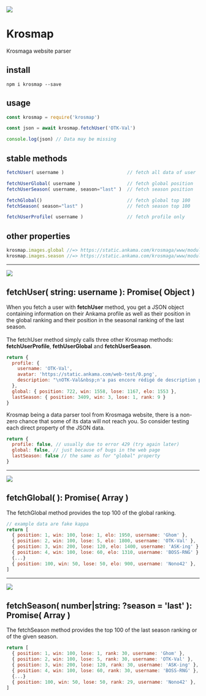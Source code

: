 
<img src="https://static.ankama.com/g/modules/masterpage/block/header/navbar/krosmaga/logo_md.png">

# Krosmap

Krosmaga website parser

## install

```
npm i krosmap --save
```

## usage

```js
const krosmap = require('krosmap')

const json = await krosmap.fetchUser('OTK-Val')

console.log(json) // Data may be missing
```

## stable methods

```js
fetchUser( username )                       // fetch all data of user

fetchUserGlobal( username )                 // fetch global position
fetchUserSeason( username, season="last" )  // fetch season position

fetchGlobal()                               // fetch global top 100
fetchSeason( season="last" )                // fetch season top 100

fetchUserProfile( username )                // fetch profile only
```

## other properties

```js
krosmap.images.global //=> https://static.ankama.com/krosmaga/www/modules/community/ladder/header_eternal.fr.jpg
krosmap.images.season //=> https://static.ankama.com/krosmaga/www/modules/community/ladder/header_season.fr.jpg
```

<hr>

<img src="https://static.ankama.com/web-avatar/0.png">

## fetchUser( string: username ): Promise( Object )

When you fetch a user with **fetchUser** method, you get a JSON object containing information on their Ankama profile as well as their position in the global ranking and their position in the seasonal ranking of the last season.
<br><br>
The fetchUser method simply calls three other Krosmap methods: **fetchUserProfile**, **fethUserGlobal** and **fetchUserSeason**.

```js
return {
  profile: {
    username: 'OTK-Val',
    avatar: 'https://static.ankama.com/web-test/0.png',
    description: "\nOTK-Val&nbsp;n'a pas encore rédigé de description personnalisée"
  },
  global: { position: 722, win: 1558, lose: 1167, elo: 1553 },
  lastSeason: { position: 3409, win: 3, lose: 1, rank: 9 }
}
```

Krosmap being a data parser tool from Krosmaga website, there is a non-zero chance that some of its data will not reach you. So consider testing each direct property of the JSON data.

```js
return {
  profile: false, // usually due to error 429 (try again later)
  global: false, // just because of bugs in the web page
  lastSeason: false // the same as for "global" property
}
```

<hr>

<img src="https://static.ankama.com/krosmaga/www/modules/community/ladder/header_eternal.fr.jpg">

## fetchGlobal(  ): Promise( Array )

The fetchGlobal method provides the top 100 of the global ranking.

```js
// example data are fake kappa
return [
  { position: 1, win: 100, lose: 1, elo: 1950, username: 'Ghom' },
  { position: 2, win: 100, lose: 5, elo: 1800, username: 'OTK-Val' },
  { position: 3, win: 200, lose: 120, elo: 1400, username: 'ASK-ing' },
  { position: 4, win: 100, lose: 60, elo: 1310, username: 'BOSS-RNG' },
  {...}
  { position: 100, win: 50, lose: 50, elo: 900, username: 'Nono42' },
]
```

<hr>

<img src="https://static.ankama.com/krosmaga/www/modules/community/ladder/header_season.fr.jpg">

## fetchSeason( number|string: ?season = 'last' ): Promise( Array )

The fetchSeason method provides the top 100 of the last season ranking or of the given season.

```js
return [
  { position: 1, win: 100, lose: 1, rank: 30, username: 'Ghom' },
  { position: 2, win: 100, lose: 5, rank: 30, username: 'OTK-Val' },
  { position: 3, win: 200, lose: 120, rank: 30, username: 'ASK-ing' },
  { position: 4, win: 100, lose: 60, rank: 30, username: 'BOSS-RNG' },
  {...}
  { position: 100, win: 50, lose: 50, rank: 29, username: 'Nono42' },
]
```